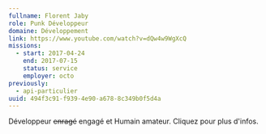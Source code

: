 ```yaml
---
fullname: Florent Jaby
role: Punk Développeur
domaine: Développement
link: https://www.youtube.com/watch?v=dQw4w9WgXcQ
missions:
  - start: 2017-04-24
    end: 2017-07-15
    status: service
    employer: octo
previously:
  - api-particulier
uuid: 494f3c91-f939-4e90-a678-8c349b0f5d4a
---
```

Développeur ~~enragé~~ engagé et Humain amateur. Cliquez pour plus d'infos.